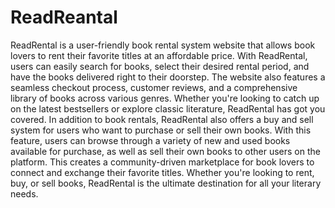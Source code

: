 # ReadReantal
ReadRental is a user-friendly book rental system website that allows book lovers to rent their favorite titles at an affordable price. With ReadRental, users can easily search for books, select their desired rental period, and have the books delivered right to their doorstep. The website also features a seamless checkout process, customer reviews, and a comprehensive library of books across various genres. Whether you're looking to catch up on the latest bestsellers or explore classic literature, ReadRental has got you covered. In addition to book rentals, ReadRental also offers a buy and sell system for users who want to purchase or sell their own books. With this feature, users can browse through a variety of new and used books available for purchase, as well as sell their own books to other users on the platform. This creates a community-driven marketplace for book lovers to connect and exchange their favorite titles. Whether you're looking to rent, buy, or sell books, ReadRental is the ultimate destination for all your literary needs.
